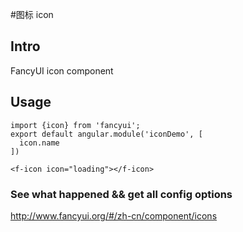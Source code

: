 #图标 icon

## Intro

FancyUI icon component

## Usage

```
import {icon} from 'fancyui';
export default angular.module('iconDemo', [
  icon.name
])
```

```
<f-icon icon="loading"></f-icon>
```

### See what happened && get all config options 

http://www.fancyui.org/#/zh-cn/component/icons
